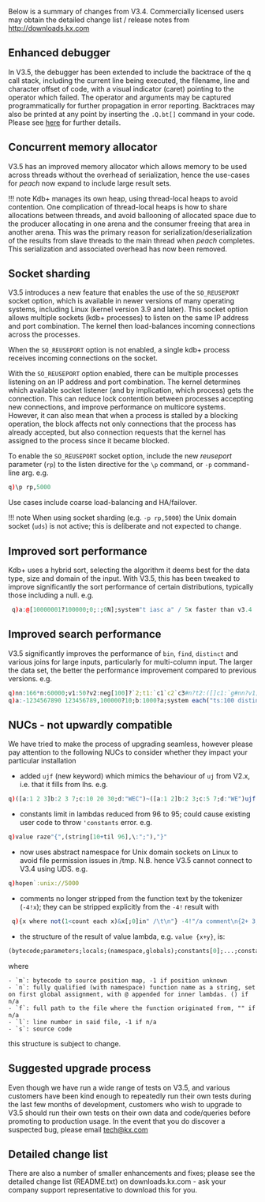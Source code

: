 Below is a summary of changes from V3.4. Commercially licensed users may obtain the detailed change list / release notes from <http://downloads.kx.com>

## Enhanced debugger
In V3.5, the debugger has been extended to include the backtrace of the q call stack, including the current line being executed, the filename, line and character offset of code, with a visual indicator (caret) pointing to the operator which failed. The operator and arguments may be captured programmatically for further propagation in error reporting. Backtraces may also be printed at any point by inserting the `.Q.bt[]` command in your code. Please see [here](/ref/debug) for further details.

## Concurrent memory allocator
V3.5 has an improved memory allocator which allows memory to be used across threads without the overhead of serialization, hence the use-cases for _peach_ now expand to include large result sets. 

!!! note 
    Kdb+ manages its own heap, using thread-local heaps to avoid contention. One complication of thread-local heaps is how to share allocations between threads, and avoid ballooning of allocated space due to the producer allocating in one arena and the consumer freeing that area in another arena. This was the primary reason for serialization/deserialization of the results from slave threads to the main thread when _peach_ completes. This serialization and associated overhead has now been removed.


## Socket sharding

V3.5 introduces a new feature that enables the use of the `SO_REUSEPORT` socket option, which is available in newer versions of many operating systems, including Linux (kernel version 3.9 and later). This socket option allows multiple sockets (kdb+ processes) to listen on the same IP address and port combination. The kernel then load-balances incoming connections across the processes.

When the `SO_REUSEPORT` option is not enabled, a single kdb+ process receives incoming connections on the socket.

With the `SO_REUSEPORT` option enabled, there can be multiple processes listening on an IP address and port combination. The kernel determines which available socket listener (and by implication, which process) gets the connection. This can reduce lock contention between processes accepting new connections, and improve performance on multicore systems. However, it can also mean that when a process is stalled by a blocking operation, the block affects not only connections that the process has already accepted, but also connection requests that the kernel has assigned to the process since it became blocked.

To enable the `SO_REUSEPORT` socket option, include the new _reuseport_ parameter (`rp`) to the listen directive for the `\p` command, or `-p` command-line arg. e.g.
```q
q)\p rp,5000
```
Use cases include coarse load-balancing and HA/failover.

!!! note
    When using socket sharding (e.g. `-p rp,5000`) the Unix domain socket (`uds`) is not active; this is deliberate and not expected to change.


## Improved sort performance

Kdb+ uses a hybrid sort, selecting the algorithm it deems best for the data type, size and domain of the input. With V3.5, this has been tweaked to improve significantly the sort performance of certain distributions, typically those including a null. e.g.
```q
 q)a:@[10000001?100000;0;:;0N];system"t iasc a" / 5x faster than v3.4
```


## Improved search performance

V3.5 significantly improves the performance of `bin`, `find`, `distinct` and various joins for large inputs, particularly for multi-column input. The larger the data set, the better the performance improvement compared to previous versions. e.g.
```q
q)nn:166*n:60000;v1:50?v2:neg[100]?`2;t1:`c1`c2`c3#n?t2:([]c1:`g#nn?v1;c2:nn?v1;c3:nn?v2;val:nn?100);system"ts t1 lj 3!t2" / 100x faster than v3.4
q)a:-1234567890 123456789,100000?10;b:1000?a;system each("ts:100 distinct a";"ts:1000 a?b") / 30% faster than v3.4
```


## NUCs - not upwardly compatible

We have tried to make the process of upgrading seamless, however please pay attention to the following NUCs to consider whether they impact your particular installation

- added `ujf` (new keyword) which mimics the behaviour of `uj` from V2.x, i.e. that it fills from lhs. e.g.
```q
q)([a:1 2 3]b:2 3 7;c:10 20 30;d:"WEC")~([a:1 2]b:2 3;c:5 7;d:"WE")ujf([a:1 2 3]b:2 3 7;c:10 20 30;d:"  C")
```

- constants limit in lambdas reduced from 96 to 95; could cause existing user code to throw `'constants` error. e.g.
```q
q)value raze"{",(string[10+til 96],\:";"),"}"
```

- now uses abstract namespace for Unix domain sockets on Linux to avoid file permission issues in /tmp.
N.B. hence V3.5 cannot connect to V3.4 using UDS. e.g.
```q
q)hopen`:unix://5000
```

- comments no longer stripped from the function text by the tokenizer (`-4!x`); they can be stripped explicitly from the `-4!` result with
```q
 q){x where not(1<count each x)&x[;0]in" /\t\n"} -4!"/a comment\n{2+ 3; /another comment\n3\n\t/yet another\n \n} /and one more"
```

- the structure of the result of value lambda, e.g. `value {x+y}`, is:
```q
(bytecode;parameters;locals;(namespace,globals);constants[0];...;constants[n];m;n;f;l;s)
```
where

    - `m`: bytecode to source position map, -1 if position unknown
    - `n`: fully qualified (with namespace) function name as a string, set on first global assignment, with @ appended for inner lambdas. () if n/a
    - `f`: full path to the file where the function originated from, "" if n/a
    - `l`: line number in said file, -1 if n/a
    - `s`: source code

this structure is subject to change.


## Suggested upgrade process

Even though we have run a wide range of tests on V3.5, and various customers have been kind enough to repeatedly run their own tests during the last few months of development, customers who wish to upgrade to V3.5 should run their own tests on their own data and code/queries before promoting to production usage. In the event that you do discover a suspected bug, please email tech@kx.com


## Detailed change list

There are also a number of smaller enhancements and fixes; please see the detailed change list (README.txt) on downloads.kx.com - ask your company support representative to download this for you.